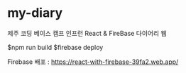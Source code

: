 # my-diary
제주 코딩 베이스 캠프 인프런 React &amp; FireBase 다이어리 웹

$npm run build
$firebase deploy

Firebase 배포 : https://react-with-firebase-39fa2.web.app/
